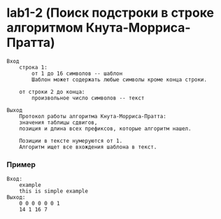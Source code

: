 # lab1-2 (Поиск подстроки в строке алгоритмом Кнута-Морриса-Пратта)
    Вход
        строка 1:
            от 1 до 16 символов -- шаблон
            Шаблон может содержать любые символы кроме конца строки.

        от строки 2 до конца:
            произвольное число символов -- текст

    Выход
        Протокол работы алгоритма Кнута-Морриса-Пратта:
        значения таблицы сдвигов,
        позиция и длина всех префиксов, которые алгоритм нашел.

        Позиции в тексте нумеруются от 1.
        Алгоритм ищет все вхождения шаблона в текст.

### Пример
    Вход:
        example
        this is simple example
    Выход:
        0 0 0 0 0 0 1
        14 1 16 7

